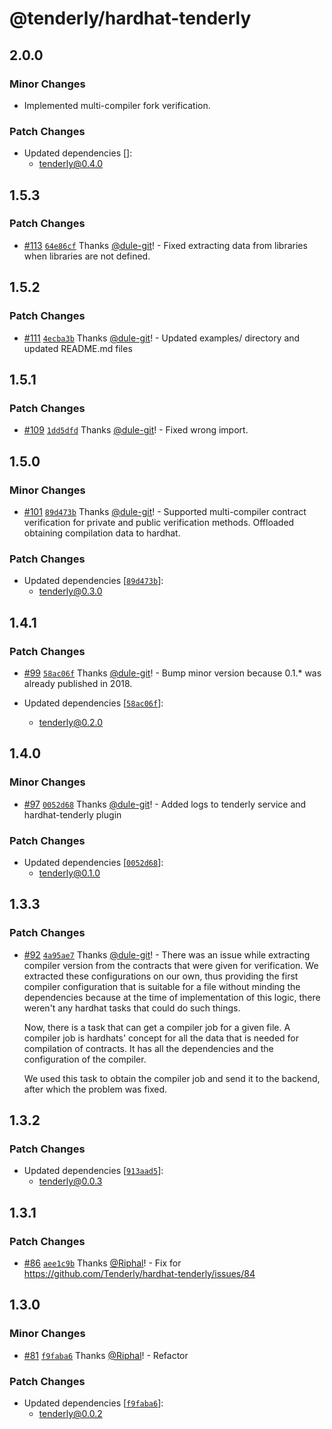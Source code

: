# @tenderly/hardhat-tenderly

## 2.0.0

### Minor Changes

- Implemented multi-compiler fork verification.

### Patch Changes

- Updated dependencies []:
  - tenderly@0.4.0

## 1.5.3

### Patch Changes

- [#113](https://github.com/Tenderly/hardhat-tenderly/pull/113) [`64e86cf`](https://github.com/Tenderly/hardhat-tenderly/commit/64e86cfe00fb4c7538ace4b777302d4d2b366ddd) Thanks [@dule-git](https://github.com/dule-git)! - Fixed extracting data from libraries when libraries are not defined.

## 1.5.2

### Patch Changes

- [#111](https://github.com/Tenderly/hardhat-tenderly/pull/111) [`4ecba3b`](https://github.com/Tenderly/hardhat-tenderly/commit/4ecba3b7c8907d0e8e0940a923ecb80a9b923ba0) Thanks [@dule-git](https://github.com/dule-git)! - Updated examples/ directory and updated README.md files

## 1.5.1

### Patch Changes

- [#109](https://github.com/Tenderly/hardhat-tenderly/pull/109) [`1dd5dfd`](https://github.com/Tenderly/hardhat-tenderly/commit/1dd5dfd14b1a24bbb68ed5a67df72bdade17118c) Thanks [@dule-git](https://github.com/dule-git)! - Fixed wrong import.

## 1.5.0

### Minor Changes

- [#101](https://github.com/Tenderly/hardhat-tenderly/pull/101) [`89d473b`](https://github.com/Tenderly/hardhat-tenderly/commit/89d473b98202a88eb612b374f7191ff733df1152) Thanks [@dule-git](https://github.com/dule-git)! - Supported multi-compiler contract verification for private and public verification methods. Offloaded obtaining compilation data to hardhat.

### Patch Changes

- Updated dependencies [[`89d473b`](https://github.com/Tenderly/hardhat-tenderly/commit/89d473b98202a88eb612b374f7191ff733df1152)]:
  - tenderly@0.3.0

## 1.4.1

### Patch Changes

- [#99](https://github.com/Tenderly/hardhat-tenderly/pull/99) [`58ac06f`](https://github.com/Tenderly/hardhat-tenderly/commit/58ac06f9fd7e39b08913dccc380c69f3575f7d28) Thanks [@dule-git](https://github.com/dule-git)! - Bump minor version because 0.1.\* was already published in 2018.

- Updated dependencies [[`58ac06f`](https://github.com/Tenderly/hardhat-tenderly/commit/58ac06f9fd7e39b08913dccc380c69f3575f7d28)]:
  - tenderly@0.2.0

## 1.4.0

### Minor Changes

- [#97](https://github.com/Tenderly/hardhat-tenderly/pull/97) [`0052d68`](https://github.com/Tenderly/hardhat-tenderly/commit/0052d682abb1d87339160a9898a31ed50b54a1dc) Thanks [@dule-git](https://github.com/dule-git)! - Added logs to tenderly service and hardhat-tenderly plugin

### Patch Changes

- Updated dependencies [[`0052d68`](https://github.com/Tenderly/hardhat-tenderly/commit/0052d682abb1d87339160a9898a31ed50b54a1dc)]:
  - tenderly@0.1.0

## 1.3.3

### Patch Changes

- [#92](https://github.com/Tenderly/hardhat-tenderly/pull/92) [`4a95ae7`](https://github.com/Tenderly/hardhat-tenderly/commit/4a95ae7bc1b5407093d049a3c82fedec880aed3e) Thanks [@dule-git](https://github.com/dule-git)! - There was an issue while extracting compiler version from the contracts that were given for verification. We extracted these configurations on our own, thus providing the first compiler configuration that is suitable for a file without minding the dependencies because at the time of implementation of this logic, there weren't any hardhat tasks that could do such things.

  Now, there is a task that can get a compiler job for a given file. A compiler job is hardhats' concept for all the data that is needed for compilation of contracts. It has all the dependencies and the configuration of the compiler.

  We used this task to obtain the compiler job and send it to the backend, after which the problem was fixed.

## 1.3.2

### Patch Changes

- Updated dependencies [[`913aad5`](https://github.com/Tenderly/hardhat-tenderly/commit/913aad5b23e3c3c170a600b7153dfe085be34919)]:
  - tenderly@0.0.3

## 1.3.1

### Patch Changes

- [#86](https://github.com/Tenderly/hardhat-tenderly/pull/86) [`aee1c9b`](https://github.com/Tenderly/hardhat-tenderly/commit/aee1c9be6452842a4eb9090ef2d1b2d62626be23) Thanks [@Riphal](https://github.com/Riphal)! - Fix for https://github.com/Tenderly/hardhat-tenderly/issues/84

## 1.3.0

### Minor Changes

- [#81](https://github.com/Tenderly/hardhat-tenderly/pull/81) [`f9faba6`](https://github.com/Tenderly/hardhat-tenderly/commit/f9faba64370636da1e834b562e6c5b2f42e08362) Thanks [@Riphal](https://github.com/Riphal)! - Refactor

### Patch Changes

- Updated dependencies [[`f9faba6`](https://github.com/Tenderly/hardhat-tenderly/commit/f9faba64370636da1e834b562e6c5b2f42e08362)]:
  - tenderly@0.0.2
